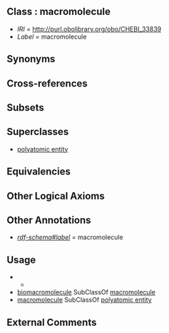 
## Class : macromolecule

 * *IRI* = http://purl.obolibrary.org/obo/CHEBI_33839
 * *Label* = macromolecule

## Synonyms


## Cross-references


## Subsets


## Superclasses

 * [polyatomic entity](../../CHEBI/57/CHEBI_36357.md)

## Equivalencies


## Other Logical Axioms


## Other Annotations

 * *[rdf-schema#label](../../el/rdf-schema#label.md)* = macromolecule

## Usage

 * -
 * [biomacromolecule](../../CHEBI/94/CHEBI_33694.md) SubClassOf [macromolecule](../../CHEBI/39/CHEBI_33839.md)
 * [macromolecule](../../CHEBI/39/CHEBI_33839.md) SubClassOf [polyatomic entity](../../CHEBI/57/CHEBI_36357.md)

## External Comments

